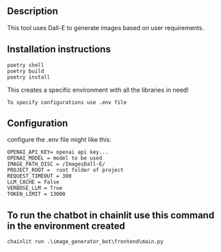 ## Description

This tool uses Dall-E to generate images based on user requirements. 

## Installation instructions


```pip install poetry
poetry shell
poetry build
poetry install
```




This creates a specific environment with all the libraries in need!

``` To specify configurations use .env file ```

## Configuration
configure the .env file might like this:

```
OPENAI_API_KEY= openai api key...
OPENAI_MODEL = model to be used
IMAGE_PATH_DISC = /ImagesDall-E/
PROJECT_ROOT =  root folder of project
REQUEST_TIMEOUT = 300
LLM_CACHE = False
VERBOSE_LLM = True
TOKEN_LIMIT = 13000
```

## To run the chatbot in chainlit use this command in the environment created
```
chainlit run .\image_generator_bot\frontend\main.py
```
